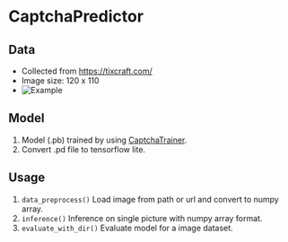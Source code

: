 # CaptchaPredictor

## Data
* Collected from https://tixcraft.com/
* Image size: 120 x 110
* ![Example](https://imgur.com/EARBiiu)

## Model
1. Model (.pb) trained by using [CaptchaTrainer](https://github.com/kerlomz/captcha_trainer.git).
2. Convert .pd file to tensorflow lite.

## Usage

1. ```data_preprocess()``` Load image from path or url and convert to numpy array.
2. ```inference()``` Inference on single picture with numpy array format.
3. ```evaluate_with_dir()``` Evaluate model for a image dataset.
